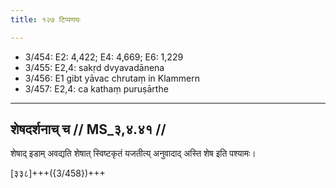 ```yaml
---
title: १२७ टिप्पणयः

---
```

- 3/454: E2: 4,422; E4: 4,669; E6: 1,229
- 3/455: E2,4: sakṛd dvyavadānena
- 3/456: E1 gibt yāvac chrutaṃ in Klammern
- 3/457: E2,4: ca kathaṃ puruṣārthe

____________________________________________


## शेषदर्शनाच् च // MS_३,४.४१ //

शेषाद् इडाम् अवद्यति शेषात् स्विष्टकृतं यजतीत्य् अनुवादाद् अस्ति शेष इति पश्यामः।

[३३८]+++({3/458})+++